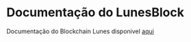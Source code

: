 # Documentação do LunesBlock

Documentação do Blockchain Lunes disponivel [aqui](https://lunes.blockchain.gitlab.io/docs-lunesblock)
